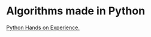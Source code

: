# **Algorithms made in Python**

[Python Hands on Experience.](https://docs.google.com/document/d/16pw2Jo5JXWS8xuHfTtkeQ_KUZVJdEi9Y_J6ReVmOzZo/edit?usp=sharing&resourcekey=0-hVSBpHL6hcVCqDdt4boTKw)
